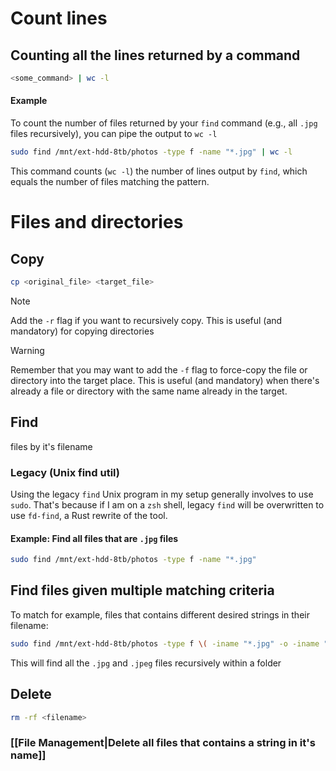 # Count lines

## Counting all the lines returned by a command

```bash
<some_command> | wc -l
```

#### Example

To count the number of files returned by your `find` command (e.g., all `.jpg` files recursively), you can pipe the output to `wc -l`

```bash
sudo find /mnt/ext-hdd-8tb/photos -type f -name "*.jpg" | wc -l
```

This command counts (`wc -l`) the number of lines output by `find`, which equals the number of files matching the pattern.

# Files and directories

## Copy

```bash
cp <original_file> <target_file>
```

> [!note]
> Add the `-r` flag if you want to recursively copy. This is useful (and mandatory) for copying directories

> [!warning]
> Remember that you may want to add the `-f` flag to force-copy the file or directory into the target place. This is useful (and mandatory) when there's already a file or directory with the same name already in the target.

## Find

files by it's filename

### Legacy (Unix find util)

Using the legacy `find` Unix program in my setup generally involves to use `sudo`. That's because if I am on a `zsh` shell, legacy `find` will be overwritten to use `fd-find`, a Rust rewrite of the tool.

#### Example: Find all files that are `.jpg` files

```bash
sudo find /mnt/ext-hdd-8tb/photos -type f -name "*.jpg"
```

## Find files given multiple matching criteria

To match for example, files that contains different desired strings in their filename:

```bash
sudo find /mnt/ext-hdd-8tb/photos -type f \( -iname "*.jpg" -o -iname "*.jpeg" \)
```

This will find all the `.jpg` and `.jpeg` files recursively within a folder
## Delete

```bash
rm -rf <filename>
```
### [[File Management|Delete all files that contains a string in it's name]]
